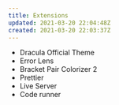 ```yaml
---
title: Extensions
updated: 2021-03-20 22:04:48Z
created: 2021-03-20 22:03:37Z
---
```


* Dracula Official Theme
* Error Lens
* Bracket Pair Colorizer 2
* Prettier
* Live Server
* Code runner